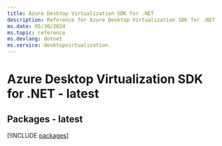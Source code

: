 ```yaml
---
title: Azure Desktop Virtualization SDK for .NET
description: Reference for Azure Desktop Virtualization SDK for .NET
ms.date: 05/30/2024
ms.topic: reference
ms.devlang: dotnet
ms.service: desktopvirtualization
---
```

# Azure Desktop Virtualization SDK for .NET - latest
## Packages - latest
[!INCLUDE [packages](desktop-virtualization-index.md)]